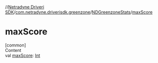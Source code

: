 //[Netradyne Driveri SDK](../../index.md)/[com.netradyne.driverisdk.greenzone](../index.md)/[NDGreenzoneStats](index.md)/[maxScore](max-score.md)



# maxScore  
[common]  
Content  
val [maxScore](max-score.md): [Int](https://kotlinlang.org/api/latest/jvm/stdlib/kotlin/-int/index.html)  



